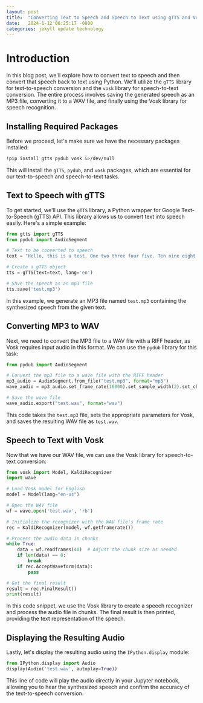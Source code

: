 ```yaml
---
layout: post
title:  "Converting Text to Speech and Speech to Text using gTTS and Vosk"
date:   2024-1-12 06:25:17 -0800
categories: jekyll update technology
---
```

# Introduction 

In this blog post, we'll explore how to convert text to speech and then convert that speech back to text using Python. We'll utilize the `gTTS` library for text-to-speech conversion and the `vosk` library for speech-to-text conversion. The entire process involves saving the generated speech as an MP3 file, converting it to a WAV file, and finally using the Vosk library for speech recognition.

## Installing Required Packages

Before we proceed, let's make sure we have the necessary packages installed:

```bash
!pip install gtts pydub vosk &>/dev/null
```

This will install the `gTTS`, `pydub`, and `vosk` packages, which are essential for our text-to-speech and speech-to-text tasks.

## Text to Speech with gTTS

To get started, we'll use the `gTTS` library, a Python wrapper for Google Text-to-Speech (gTTS) API. This library allows us to convert text into speech easily. Here's a simple example:

```python
from gtts import gTTS
from pydub import AudioSegment

# Text to be converted to speech
text = "Hello, this is a test. One two three four five. Ten nine eight seven."

# Create a gTTS object
tts = gTTS(text=text, lang='en')

# Save the speech as an mp3 file
tts.save('test.mp3')
```

In this example, we generate an MP3 file named `test.mp3` containing the synthesized speech from the given text.

## Converting MP3 to WAV

Next, we need to convert the MP3 file to a WAV file with a RIFF header, as Vosk requires input audio in this format. We can use the `pydub` library for this task:

```python
from pydub import AudioSegment

# Convert the mp3 file to a wave file with the RIFF header
mp3_audio = AudioSegment.from_file("test.mp3", format="mp3")
wave_audio = mp3_audio.set_frame_rate(16000).set_sample_width(2).set_channels(1)

# Save the wave file
wave_audio.export("test.wav", format="wav")
```

This code takes the `test.mp3` file, sets the appropriate parameters for Vosk, and saves the resulting WAV file as `test.wav`.

## Speech to Text with Vosk

Now that we have our WAV file, we can use the Vosk library for speech-to-text conversion:

```python
from vosk import Model, KaldiRecognizer
import wave

# Load Vosk model for English
model = Model(lang="en-us")

# Open the WAV file
wf = wave.open('test.wav', 'rb')

# Initialize the recognizer with the WAV file's frame rate
rec = KaldiRecognizer(model, wf.getframerate())

# Process the audio data in chunks
while True:
    data = wf.readframes(40)  # Adjust the chunk size as needed
    if len(data) == 0:
        break
    if rec.AcceptWaveform(data):
        pass

# Get the final result
result = rec.FinalResult()
print(result)
```

In this code snippet, we use the Vosk library to create a speech recognizer and process the audio file in chunks. The final result is then printed, providing the text representation of the speech.

## Displaying the Resulting Audio

Lastly, let's display the resulting audio using the `IPython.display` module:

```python
from IPython.display import Audio
display(Audio('test.wav', autoplay=True))
```

This line of code will play the audio directly in your Jupyter notebook, allowing you to hear the synthesized speech and confirm the accuracy of the text-to-speech conversion.